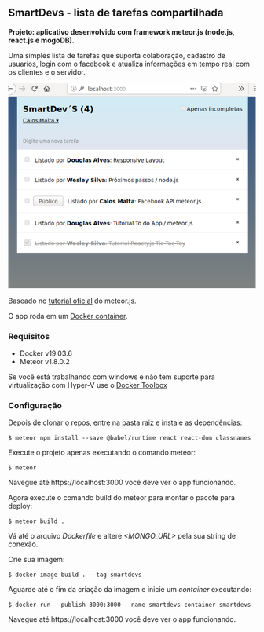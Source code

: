 ## SmartDevs - lista de tarefas compartilhada
**Projeto: aplicativo desenvolvido com framework meteor.js (node.js, react.js e mogoDB).**


Uma simples lista de tarefas que suporta colaboração, cadastro de usuarios, login com o facebook e atualiza informações em tempo real com os clientes e o servidor.

![](smartdevs.png)

Baseado no [ tutorial oficial](https://www.meteor.com/tutorials/react/creating-an-app) do meteor.js.

O app roda em um [ Docker container](https://www.docker.com/get-started).
### Requisitos
* Docker v19.03.6
* Meteor v1.8.0.2

Se você está trabalhando com windows e não tem suporte para virtualização com Hyper-V use o [Docker Toolbox](https://docs.docker.com/toolbox/toolbox_install_windows/)
### Configuração

Depois de clonar o repos, entre na pasta raiz e instale as dependências:
```console
$ meteor npm install --save @babel/runtime react react-dom classnames
```
Execute o projeto apenas executando o comando meteor:
```console
$ meteor 
```
Navegue até https://localhost:3000 você deve ver o app funcionando.

Agora execute o comando build do meteor para montar o pacote para deploy:
```console
$ meteor build . 
```
Vá até o arquivo *Dockerfile* e altere *<MONGO_URL>* pela sua string de conexão.

Crie sua imagem:
```console
$ docker image build . --tag smartdevs
```

Aguarde até o fim da criação da imagem e inicie um *container* executando:
```
$ docker run --publish 3000:3000 --name smartdevs-container smartdevs
```
Navegue até https://localhost:3000 você deve ver o app funcionando.



